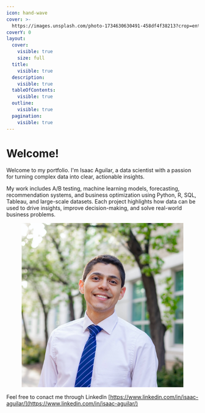 ```yaml
---
icon: hand-wave
cover: >-
  https://images.unsplash.com/photo-1734630630491-458df4f38213?crop=entropy&cs=srgb&fm=jpg&ixid=M3wxOTcwMjR8MHwxfHJhbmRvbXx8fHx8fHx8fDE3NDU4NTU4NTh8&ixlib=rb-4.0.3&q=85
coverY: 0
layout:
  cover:
    visible: true
    size: full
  title:
    visible: true
  description:
    visible: true
  tableOfContents:
    visible: true
  outline:
    visible: true
  pagination:
    visible: true
---
```


# Welcome!

Welcome to my portfolio. I'm Isaac Aguilar, a data scientist with a passion for turning complex data into clear, actionable insights.&#x20;

My work includes A/B testing, machine learning models, forecasting, recommendation systems, and business optimization using Python, R, SQL, Tableau, and large-scale datasets. Each project highlights how data can be used to drive insights, improve decision-making, and solve real-world business problems.

<figure><img src=".gitbook/assets/Screen Shot 2025-04-28 at 9.35.33 AM.png" alt=""><figcaption></figcaption></figure>

Feel free to conact me through LinkedIn [https://www.linkedin.com/in/isaac-aguilar/](https://www.linkedin.com/in/isaac-aguilar/)
